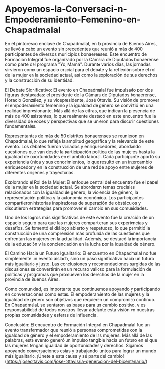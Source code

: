 # Apoyemos-la-Conversaci-n-Empoderamiento-Femenino-en-Chapadmalal

En el pintoresco enclave de Chapadmalal, en la provincia de Buenos Aires, se llevó a cabo un evento sin precedentes que reunió a más de 400 participantes de diversos municipios bonaerenses. Este encuentro de Formación Integral fue organizado por la Cámara de Diputados bonaerense como parte del programa "Yo, Mamá". Durante varios días, las jornadas sirvieron como un espacio crucial para el debate y la reflexión sobre el rol de la mujer en la sociedad actual, así como la exploración de sus derechos y la construcción de su identidad.

El Debate Significativo: 
El evento en Chapadmalal fue impulsado por dos figuras destacadas: el presidente de la Cámara de Diputados bonaerense, Horacio González, y su vicepresidente, José Ottavis. Su visión de promover el empoderamiento femenino y la igualdad de género se convirtió en una realidad impresionante. Más allá de las cifras, que indican la presencia de más de 400 asistentes, lo que realmente destacó en este encuentro fue la diversidad de voces y perspectivas que se unieron para discutir cuestiones fundamentales.

Representantes de más de 50 distritos bonaerenses se reunieron en Chapadmalal, lo que refleja la amplitud geográfica y la relevancia de este evento. Los debates fueron variados y enriquecedores, abordando cuestiones que van desde la participación política de las mujeres hasta la igualdad de oportunidades en el ámbito laboral. Cada participante aportó su experiencia única y sus conocimientos, lo que resultó en un intercambio enriquecedor y en la construcción de una red de apoyo entre mujeres de diferentes orígenes y trayectorias.

Explorando el Rol de la Mujer: 
El enfoque central del encuentro fue el papel de la mujer en la sociedad actual. Se abordaron temas cruciales relacionados con la igualdad de género, la violencia de género, la representación política y la autonomía económica. Los participantes compartieron historias inspiradoras de superación de obstáculos y discutieron estrategias para promover el cambio en sus comunidades.

Uno de los logros más significativos de este evento fue la creación de un espacio seguro para que las mujeres compartieran sus experiencias y desafíos. Se fomentó el diálogo abierto y respetuoso, lo que permitió la construcción de una comprensión más profunda de las cuestiones que enfrentan las mujeres en la actualidad. Además, se destacó la importancia de la educación y la concienciación en la lucha por la igualdad de género.

El Camino Hacia un Futuro Igualitario: 
El encuentro en Chapadmalal no fue simplemente un evento aislado, sino un paso significativo hacia un futuro más igualitario y justo. Las conclusiones y recomendaciones surgidas de las discusiones se convertirán en un recurso valioso para la formulación de políticas y programas que promueven los derechos de la mujer en la provincia de Buenos Aires.

Como comunidad, es importante que continuemos apoyando y participando en conversaciones como estas. El empoderamiento de las mujeres y la igualdad de género son objetivos que requieren un compromiso continuo. En Chapadmalal, se sentaron las bases para un cambio positivo, y es responsabilidad de todos nosotros llevar adelante esta visión en nuestras propias comunidades y esferas de influencia.

Conclusión: 
El encuentro de Formación Integral en Chapadmalal fue un evento transformador que reunió a personas comprometidas con la igualdad de género y el empoderamiento de las mujeres. Más allá de las palabras, este evento generó un impulso tangible hacia un futuro en el que las mujeres tengan igualdad de oportunidades y derechos. Sigamos apoyando conversaciones estas y trabajando juntos para lograr un mundo más igualitario. ¡Únete a esta causa y sé parte del cambio!
(https://joseottavis.com/jose-ottavis/la-generacion-del-bicentenario/)
